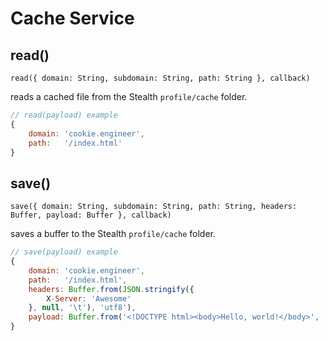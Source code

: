 
# Cache Service

## read()

`read({ domain: String, subdomain: String, path: String }, callback)`

reads a cached file from the Stealth `profile/cache` folder.

```javascript
// read(payload) example
{
	domain: 'cookie.engineer',
	path:   '/index.html'
}
```

## save()

`save({ domain: String, subdomain: String, path: String, headers: Buffer, payload: Buffer }, callback)`

saves a buffer to the Stealth `profile/cache` folder.

```javascript
// save(payload) example
{
	domain: 'cookie.engineer',
	path:   '/index.html',
	headers: Buffer.from(JSON.stringify({
		X-Server: 'Awesome'
	}, null, '\t'), 'utf8'),
	payload: Buffer.from('<!DOCTYPE html><body>Hello, world!</body>', 'utf8')
}
```

